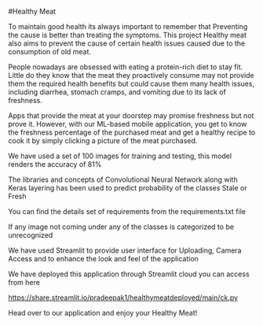 #Healthy Meat 

To maintain good health its always important to remember that Preventing the cause is better than treating the symptoms. This project Healthy meat also aims to prevent the cause of certain health issues caused due to the consumption of old meat.

People nowadays are obsessed with eating a protein-rich diet to stay fit. Little do they know that the meat they proactively consume may not provide them the required health benefits but could cause them many health issues, including diarrhea, stomach cramps, and vomiting due to its lack of freshness. 

Apps that provide the meat at your doorstep may promise freshness but not prove it. However, with our ML-based mobile application, you get to know the freshness percentage of the purchased meat and get a healthy recipe to cook it by simply clicking a picture of the meat purchased.

We have used a set of 100 images for training and testing, this model renders the accuracy of 81%

The libraries and concepts of Convolutional Neural Network along with Keras layering has been used to predict probability of the classes Stale or Fresh 

You can find the details set of requirements from the requirements.txt file

If any image not coming under any of the classes is categorized to be unrecognized 

We have used Streamlit to provide user interface for Uploading, Camera Access and to enhance the look and feel of the application

We have deployed this application through Streamlit cloud you can access from here

https://share.streamlit.io/pradeepak1/healthymeatdeployed/main/ck.py

Head over to our application and enjoy your Healthy Meat!
